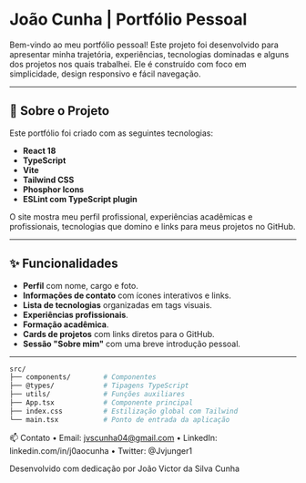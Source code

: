 # João Cunha | Portfólio Pessoal

Bem-vindo ao meu portfólio pessoal! Este projeto foi desenvolvido para apresentar minha trajetória, experiências, tecnologias dominadas e alguns dos projetos nos quais trabalhei. Ele é construído com foco em simplicidade, design responsivo e fácil navegação.

---

## 🚀 Sobre o Projeto

Este portfólio foi criado com as seguintes tecnologias:

- **React 18**
- **TypeScript**
- **Vite**
- **Tailwind CSS**
- **Phosphor Icons**
- **ESLint com TypeScript plugin**

O site mostra meu perfil profissional, experiências acadêmicas e profissionais, tecnologias que domino e links para meus projetos no GitHub.

---

## ✨ Funcionalidades

- **Perfil** com nome, cargo e foto.
- **Informações de contato** com ícones interativos e links.
- **Lista de tecnologias** organizadas em tags visuais.
- **Experiências profissionais**.
- **Formação acadêmica**.
- **Cards de projetos** com links diretos para o GitHub.
- **Sessão "Sobre mim"** com uma breve introdução pessoal.

---
```bash
src/
├── components/        # Componentes 
├── @types/            # Tipagens TypeScript
├── utils/             # Funções auxiliares
├── App.tsx            # Componente principal
├── index.css          # Estilização global com Tailwind
└── main.tsx           # Ponto de entrada da aplicação
```

📫 Contato
	•	Email: jvscunha04@gmail.com
	•	LinkedIn: linkedin.com/in/j0aocunha
	•	Twitter: @Jvjunger1

Desenvolvido com dedicação por João Victor da Silva Cunha

